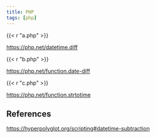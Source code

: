 ```yaml
---
title: PHP
tags: [php]
---
```


{{< r "a.php" >}}

<https://php.net/datetime.diff>

{{< r "b.php" >}}

<https://php.net/function.date-diff>

{{< r "c.php" >}}

<https://php.net/function.strtotime>

## References

<https://hyperpolyglot.org/scripting#datetime-subtraction>
